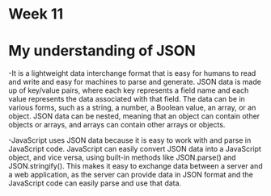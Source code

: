 # Week 11
# My understanding of JSON
-It is a lightweight data interchange format that is easy for humans to read and write and easy for machines to parse and generate. JSON data is made up of key/value pairs, where each key represents a field name and each value represents the data associated with that field. The data can be in various forms, such as a string, a number, a Boolean value, an array, or an object. JSON data can be nested, meaning that an object can contain other objects or arrays, and arrays can contain other arrays or objects.

-JavaScript uses JSON data because it is easy to work with and parse in JavaScript code. JavaScript can easily convert JSON data into a JavaScript object, and vice versa, using built-in methods like JSON.parse() and JSON.stringify(). This makes it easy to exchange data between a server and a web application, as the server can provide data in JSON format and the JavaScript code can easily parse and use that data.